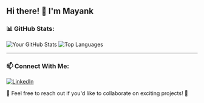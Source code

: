 ## Hi there! 👋 I'm Mayank


<!--
**MayankK-20/MayankK-20** is a ✨ _special_ ✨ repository because its `README.md` (this file) appears on your GitHub profile.

Here are some ideas to get you started:

- 🔭 I’m currently working on ...
- 🌱 I’m currently learning ...
- 👯 I’m looking to collaborate on ...
- 🤔 I’m looking for help with ...
- 💬 Ask me about ...
- 📫 How to reach me: ...
- 😄 Pronouns: ...
- ⚡ Fun fact: ...
-->

<!--

![Profile Banner](https://source.unsplash.com/1600x400/?technology,coding)

I'm a passionate **Software Developer** with a keen interest in **Full-Stack Development, Competitive Programming, and AI/ML**. I love building impactful projects and continuously learning new technologies. 

---

### 🚀 Technologies & Tools:
- **Languages:** Java, Python, JavaScript, C/C++, SQL
- **Frontend:** React, Next.js, TailwindCSS
- **Backend:** Node.js, Express.js, Supabase
- **Databases:** PostgreSQL, Firebase, MongoDB
- **AI/ML:** TensorFlow, scikit-learn, PCA, LDA
- **Other:** Git, Docker, CI/CD, Linux

---

### 🌟 My Projects:
📌 **[Finance App Backend](https://github.com/MayankK-20/your-repo)** - Budget & Savings Goals Management with real-time tracking.  
📌 **[Manga & Novel Reading Website](https://github.com/MayankK-20/your-repo)** - A full-stack reading platform with progress tracking.  
📌 **[Angry Birds Game in Java (libGDX)](https://github.com/MayankK-20/your-repo)** - Physics-based game inspired by Angry Birds.  
📌 **[Traveling Salesman Problem on a Tree](https://github.com/MayankK-20/your-repo)** - A competitive programming problem solver.

---

-->

### 📊 GitHub Stats:
![Your GitHub Stats](https://github-readme-stats.vercel.app/api?username=MayankK-20&show_icons=true&theme=radical)
![Top Languages](https://github-readme-stats.vercel.app/api/top-langs/?username=MayankK-20&layout=compact&theme=radical)

---

### 📫 Connect With Me:
[![LinkedIn](https://img.shields.io/badge/LinkedIn-blue?style=for-the-badge&logo=linkedin)](https://www.linkedin.com/in/mayank-kumar-124647300/)


💬 Feel free to reach out if you'd like to collaborate on exciting projects! 🚀
